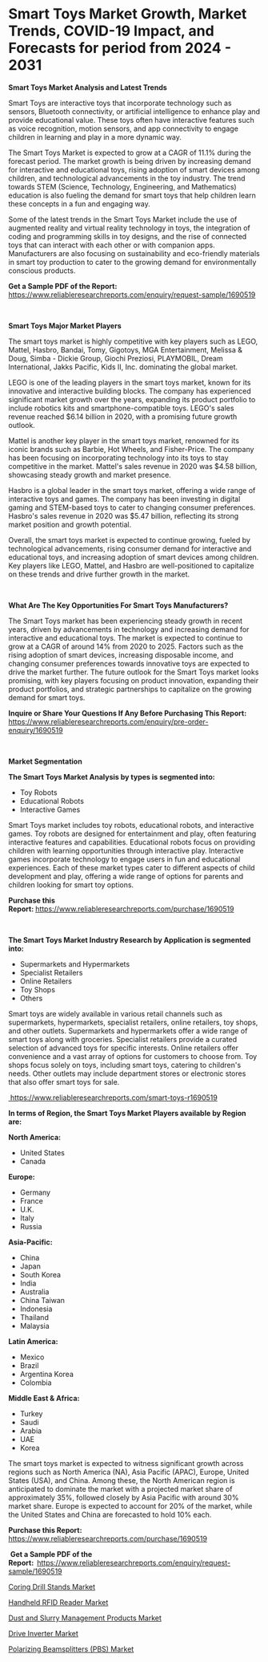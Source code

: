 <p><h1>Smart Toys Market Growth, Market Trends, COVID-19 Impact, and Forecasts for period from 2024 - 2031</h1></p><p><strong>Smart Toys Market Analysis and Latest Trends</strong></p>
<p><p>Smart Toys are interactive toys that incorporate technology such as sensors, Bluetooth connectivity, or artificial intelligence to enhance play and provide educational value. These toys often have interactive features such as voice recognition, motion sensors, and app connectivity to engage children in learning and play in a more dynamic way.</p><p>The Smart Toys Market is expected to grow at a CAGR of 11.1% during the forecast period. The market growth is being driven by increasing demand for interactive and educational toys, rising adoption of smart devices among children, and technological advancements in the toy industry. The trend towards STEM (Science, Technology, Engineering, and Mathematics) education is also fueling the demand for smart toys that help children learn these concepts in a fun and engaging way.</p><p>Some of the latest trends in the Smart Toys Market include the use of augmented reality and virtual reality technology in toys, the integration of coding and programming skills in toy designs, and the rise of connected toys that can interact with each other or with companion apps. Manufacturers are also focusing on sustainability and eco-friendly materials in smart toy production to cater to the growing demand for environmentally conscious products.</p></p>
<p><strong>Get a Sample PDF of the Report:&nbsp;</strong> <a href="https://www.reliableresearchreports.com/enquiry/request-sample/1690519">https://www.reliableresearchreports.com/enquiry/request-sample/1690519</a></p>
<p>&nbsp;</p>
<p><strong>Smart Toys Major Market Players</strong></p>
<p><p>The smart toys market is highly competitive with key players such as LEGO, Mattel, Hasbro, Bandai, Tomy, Gigotoys, MGA Entertainment, Melissa & Doug, Simba - Dickie Group, Giochi Preziosi, PLAYMOBIL, Dream International, Jakks Pacific, Kids II, Inc. dominating the global market.</p><p>LEGO is one of the leading players in the smart toys market, known for its innovative and interactive building blocks. The company has experienced significant market growth over the years, expanding its product portfolio to include robotics kits and smartphone-compatible toys. LEGO's sales revenue reached $6.14 billion in 2020, with a promising future growth outlook.</p><p>Mattel is another key player in the smart toys market, renowned for its iconic brands such as Barbie, Hot Wheels, and Fisher-Price. The company has been focusing on incorporating technology into its toys to stay competitive in the market. Mattel's sales revenue in 2020 was $4.58 billion, showcasing steady growth and market presence.</p><p>Hasbro is a global leader in the smart toys market, offering a wide range of interactive toys and games. The company has been investing in digital gaming and STEM-based toys to cater to changing consumer preferences. Hasbro's sales revenue in 2020 was $5.47 billion, reflecting its strong market position and growth potential.</p><p>Overall, the smart toys market is expected to continue growing, fueled by technological advancements, rising consumer demand for interactive and educational toys, and increasing adoption of smart devices among children. Key players like LEGO, Mattel, and Hasbro are well-positioned to capitalize on these trends and drive further growth in the market.</p></p>
<p>&nbsp;</p>
<p><strong>What Are The Key Opportunities For Smart Toys Manufacturers?</strong></p>
<p><p>The Smart Toys market has been experiencing steady growth in recent years, driven by advancements in technology and increasing demand for interactive and educational toys. The market is expected to continue to grow at a CAGR of around 14% from 2020 to 2025. Factors such as the rising adoption of smart devices, increasing disposable income, and changing consumer preferences towards innovative toys are expected to drive the market further. The future outlook for the Smart Toys market looks promising, with key players focusing on product innovation, expanding their product portfolios, and strategic partnerships to capitalize on the growing demand for smart toys.</p></p>
<p><strong>Inquire or Share Your Questions If Any Before Purchasing This Report:</strong> <a href="https://www.reliableresearchreports.com/enquiry/pre-order-enquiry/1690519">https://www.reliableresearchreports.com/enquiry/pre-order-enquiry/1690519</a></p>
<p>&nbsp;</p>
<p><strong>Market Segmentation</strong></p>
<p><strong>The Smart Toys Market Analysis by types is segmented into:</strong></p>
<p><ul><li>Toy Robots</li><li>Educational Robots</li><li>Interactive Games</li></ul></p>
<p><p>Smart Toys market includes toy robots, educational robots, and interactive games. Toy robots are designed for entertainment and play, often featuring interactive features and capabilities. Educational robots focus on providing children with learning opportunities through interactive play. Interactive games incorporate technology to engage users in fun and educational experiences. Each of these market types cater to different aspects of child development and play, offering a wide range of options for parents and children looking for smart toy options.</p></p>
<p><strong>Purchase this Report:&nbsp;</strong><a href="https://www.reliableresearchreports.com/purchase/1690519">https://www.reliableresearchreports.com/purchase/1690519</a></p>
<p>&nbsp;</p>
<p><strong>The Smart Toys Market Industry Research by Application is segmented into:</strong></p>
<p><ul><li>Supermarkets and Hypermarkets</li><li>Specialist Retailers</li><li>Online Retailers</li><li>Toy Shops</li><li>Others</li></ul></p>
<p><p>Smart toys are widely available in various retail channels such as supermarkets, hypermarkets, specialist retailers, online retailers, toy shops, and other outlets. Supermarkets and hypermarkets offer a wide range of smart toys along with groceries. Specialist retailers provide a curated selection of advanced toys for specific interests. Online retailers offer convenience and a vast array of options for customers to choose from. Toy shops focus solely on toys, including smart toys, catering to children's needs. Other outlets may include department stores or electronic stores that also offer smart toys for sale.</p></p>
<p><a href="https://www.reliableresearchreports.com/smart-toys-r1690519">&nbsp;https://www.reliableresearchreports.com/smart-toys-r1690519</a></p>
<p><strong>In terms of Region, the Smart Toys Market Players available by Region are:</strong></p>
<p>
    <p> <strong> North America: </strong>
        <ul>
            <li>United States</li>
            <li>Canada</li>
        </ul>
        </p> 
    <p> <strong> Europe: </strong>
        <ul>
            <li>Germany</li>
            <li>France</li>
            <li>U.K.</li>
            <li>Italy</li>
            <li>Russia</li>
        </ul>
        </p> 
    <p> <strong> Asia-Pacific: </strong>
        <ul>
            <li>China</li>
            <li>Japan</li>
            <li>South Korea</li>
            <li>India</li>
            <li>Australia</li>
            <li>China Taiwan</li>
            <li>Indonesia</li>
            <li>Thailand</li>
            <li>Malaysia</li>
        </ul>
        </p> 
    <p> <strong> Latin America: </strong>
        <ul>
            <li>Mexico</li>
            <li>Brazil</li>
            <li>Argentina Korea</li>
            <li>Colombia</li>
        </ul>
        </p> 
    <p> <strong> Middle East & Africa: </strong>
        <ul>
            <li>Turkey</li>
            <li>Saudi</li>
            <li>Arabia</li>
            <li>UAE</li>
            <li>Korea</li>
        </ul>
    </p>
    </p>
<p><p>The smart toys market is expected to witness significant growth across regions such as North America (NA), Asia Pacific (APAC), Europe, United States (USA), and China. Among these, the North American region is anticipated to dominate the market with a projected market share of approximately 35%, followed closely by Asia Pacific with around 30% market share. Europe is expected to account for 20% of the market, while the United States and China are forecasted to hold 10% each.</p></p>
<p><strong>Purchase this Report: </strong><a href="https://www.reliableresearchreports.com/purchase/1690519">https://www.reliableresearchreports.com/purchase/1690519</a></p>
<p>&nbsp;<strong>Get a Sample PDF of the Report:&nbsp;&nbsp;</strong><a href="https://www.reliableresearchreports.com/enquiry/request-sample/1690519">https://www.reliableresearchreports.com/enquiry/request-sample/1690519</a></p>
<p><strong></strong></p>
<p><p><a href="https://github.com/drzsklfn31/Market-Research-Report-List-1/blob/main/coring-drill-stands-market.md">Coring Drill Stands Market</a></p><p><a href="https://medium.com/@emily.sutherland4534/global-handheld-rfid-reader-market-exploring-market-share-market-trends-and-future-growth-c20b5af7eee9">Handheld RFID Reader Market</a></p><p><a href="https://github.com/bmorecock/Market-Research-Report-List-4/blob/main/dust-and-slurry-management-products-market.md">Dust and Slurry Management Products Market</a></p><p><a href="https://medium.com/@joseph.baker466547/global-drive-inverter-market-sector-types-applications-market-player-strategies-regional-growth-bc027f24d131">Drive Inverter Market</a></p><p><a href="https://www.linkedin.com/pulse/in-depth-analysis-global-polarizing-beamsplitters-pbs-market-ayj4f">Polarizing Beamsplitters (PBS) Market</a></p></p>